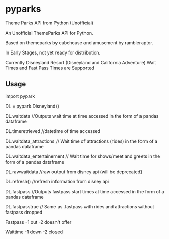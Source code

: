 # pyparks
Theme Parks API from Python (Unofficial)

An Unofficial ThemeParks API for Python.

Based on themeparks by cubehouse and amusement by rambleraptor.

In Early Stages, not yet ready for distribution.

Currently Disneyland Resort (Disneyland and California Adventure) Wait Times and Fast Pass Times are Supported

## Usage

import pypark

DL = pypark.Disneyland()

DL.waitdata  //Outputs wait time at time accessed in the form of a pandas dataframe

DL.timeretrieved //datetime of time accessed

DL.waitdata_attractions // Wait time of attractions (rides) in the form of a pandas dataframe

DL.waitdata_entertainement // Wait time for shows/meet and greets in the form of a pandas dataframe

DL.rawwaitdata //raw output from disney api (will be deprecated) 

DL.refresh() //refresh information from disney api 

DL.fastpass //Outputs fastpass start times at time accessed in the form of a pandas dataframe

DL.fastpasstrue // Same as .fastpass with rides and attractions without fastpass dropped

Fastpass -1 out -2 doesn't offer

Waittime -1 down -2 closed
